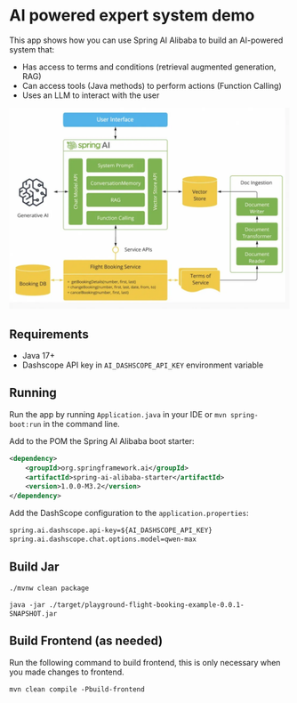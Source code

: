 # AI powered expert system demo

This app shows how you can use Spring AI Alibaba to build an AI-powered system that:

- Has access to terms and conditions (retrieval augmented generation, RAG)
- Can access tools (Java methods) to perform actions (Function Calling)
- Uses an LLM to interact with the user

![spring-ai-alibaba-flight-booking](diagram.png)

## Requirements

- Java 17+
- Dashscope API key in `AI_DASHSCOPE_API_KEY` environment variable

## Running

Run the app by running `Application.java` in your IDE or `mvn spring-boot:run` in the command line.


Add to the POM the Spring AI Alibaba boot starter:

```xml
<dependency>
    <groupId>org.springframework.ai</groupId>
    <artifactId>spring-ai-alibaba-starter</artifactId>
    <version>1.0.0-M3.2</version>
</dependency>
```

Add the DashScope configuration to the `application.properties`:

```
spring.ai.dashscope.api-key=${AI_DASHSCOPE_API_KEY}
spring.ai.dashscope.chat.options.model=qwen-max
```

## Build Jar

```shell
./mvnw clean package
```

```shell
java -jar ./target/playground-flight-booking-example-0.0.1-SNAPSHOT.jar
```


## Build Frontend (as needed)

Run the following command to build frontend, this is only necessary when you made changes to frontend.

```shell
mvn clean compile -Pbuild-frontend
```
